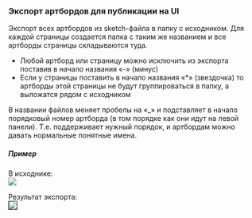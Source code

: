 ### Экспорт артбордов для публикации на UI

Экспорт всех артбордов из sketch-файла в папку с исходником. Для каждой страницы создается папка с таким же названием и все артборды страницы складываются туда.

- Любой артборд или страницу можно исключить из экспорта поставив в начало названия «-» (минус)
- Если у страницы поставить в начало названия «*» (звездочка) то артборды этой страницы не будут группироваться в папку, а выложатся рядом с исходником

В названии файлов меняет пробелы на «_» и подставляет в начало порядковый номер артборда (в том порядке как они идут на левой панели). Т.е. поддерживает нужный порядок, и артбордам можно давать нормальные понятные имена.

##### Пример

В исходнике:<br />
<img src="https://dl.dropboxusercontent.com/u/3240668/sketch/exportall-layers.png">

Результат экспорта:<br />
<img src="https://dl.dropboxusercontent.com/u/3240668/sketch/exportall-filelist.png" border="1">


